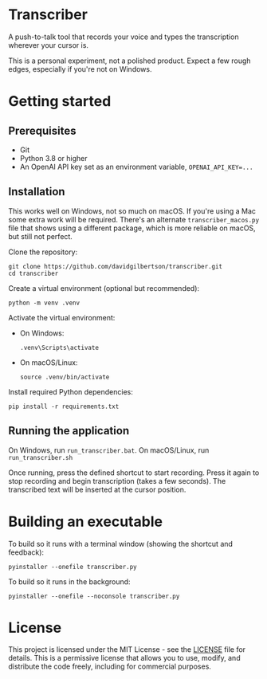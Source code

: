 # Transcriber

A push-to-talk tool that records your voice and types the transcription wherever your cursor is.

This is a personal experiment, not a polished product. Expect a few rough edges, especially if you're not on Windows.

# Getting started

## Prerequisites

- Git
- Python 3.8 or higher
- An OpenAI API key set as an environment variable, `OPENAI_API_KEY=...`

## Installation

This works well on Windows, not so much on macOS. If you're using a Mac some extra work will be required. There's an alternate `transcriber_macos.py` file that shows using a different package, which is more reliable on macOS, but still not perfect.


Clone the repository:
```
git clone https://github.com/davidgilbertson/transcriber.git
cd transcriber
```

Create a virtual environment (optional but recommended):
```
python -m venv .venv
```

Activate the virtual environment:
- On Windows:
  ```
  .venv\Scripts\activate
  ```
- On macOS/Linux:
  ```
  source .venv/bin/activate
  ```

Install required Python dependencies:
```
pip install -r requirements.txt
```

## Running the application

On Windows, run `run_transcriber.bat`. On macOS/Linux, run `run_transcriber.sh`

Once running, press the defined shortcut to start recording. Press it again to stop recording and begin transcription (takes a few seconds). The transcribed text will be inserted at the cursor position.

# Building an executable

To build so it runs with a terminal window (showing the shortcut and feedback):
```
pyinstaller --onefile transcriber.py
```

To build so it runs in the background:
```
pyinstaller --onefile --noconsole transcriber.py
```

# License

This project is licensed under the MIT License - see the [LICENSE](LICENSE) file for details. This is a permissive license that allows you to use, modify, and distribute the code freely, including for commercial purposes.
